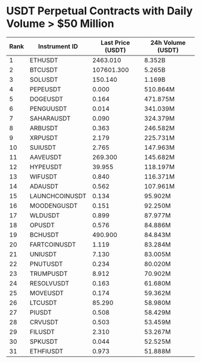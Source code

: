 # USDT Perpetual Contracts with Daily Volume > $50 Million

| Rank | Instrument ID | Last Price (USDT) | 24h Volume (USDT) |
|------|---------------|-------------------|-------------------|
| 1 | ETHUSDT | 2463.010 | 8.352B |
| 2 | BTCUSDT | 107601.300 | 5.265B |
| 3 | SOLUSDT | 150.140 | 1.169B |
| 4 | PEPEUSDT | 0.000 | 510.864M |
| 5 | DOGEUSDT | 0.164 | 471.875M |
| 6 | PENGUUSDT | 0.014 | 341.039M |
| 7 | SAHARAUSDT | 0.090 | 324.379M |
| 8 | ARBUSDT | 0.363 | 246.582M |
| 9 | XRPUSDT | 2.179 | 225.731M |
| 10 | SUIUSDT | 2.765 | 147.963M |
| 11 | AAVEUSDT | 269.300 | 145.682M |
| 12 | HYPEUSDT | 39.955 | 118.197M |
| 13 | WIFUSDT | 0.840 | 116.371M |
| 14 | ADAUSDT | 0.562 | 107.961M |
| 15 | LAUNCHCOINUSDT | 0.134 | 95.902M |
| 16 | MOODENGUSDT | 0.151 | 92.250M |
| 17 | WLDUSDT | 0.899 | 87.977M |
| 18 | OPUSDT | 0.576 | 84.886M |
| 19 | BCHUSDT | 490.900 | 84.843M |
| 20 | FARTCOINUSDT | 1.119 | 83.284M |
| 21 | UNIUSDT | 7.130 | 83.005M |
| 22 | PNUTUSDT | 0.234 | 80.020M |
| 23 | TRUMPUSDT | 8.912 | 70.902M |
| 24 | RESOLVUSDT | 0.163 | 61.680M |
| 25 | MOVEUSDT | 0.174 | 59.362M |
| 26 | LTCUSDT | 85.290 | 58.980M |
| 27 | PIUSDT | 0.508 | 58.429M |
| 28 | CRVUSDT | 0.503 | 53.459M |
| 29 | FILUSDT | 2.310 | 53.267M |
| 30 | SPKUSDT | 0.044 | 52.525M |
| 31 | ETHFIUSDT | 0.973 | 51.888M |
